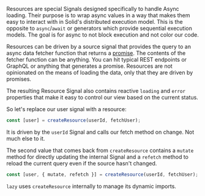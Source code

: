 Resources are special Signals designed specifically to handle Async loading. Their purpose is to wrap async values in a way that makes them easy to interact with in Solid's distributed execution model. This is the opposite to `async`/`await` or generators which provide sequential execution models. The goal is for async to not block execution and not color our code.

Resources can be driven by a source signal that provides the query to an async data fetcher function that returns a [promise](https://developer.mozilla.org/en-US/docs/Web/JavaScript/Reference/Global_Objects/Promise). The contents of the fetcher function can be anything. You can hit typical REST endpoints or GraphQL or anything that generates a promise. Resources are not opinionated on the means of loading the data, only that they are driven by promises.

The resulting Resource Signal also contains reactive `loading` and `error` properties that make it easy to control our view based on the current status.

So let's replace our user signal with a resource:
```js
const [user] = createResource(userId, fetchUser);
```
It is driven by the `userId` Signal and calls our fetch method on change. Not much else to it.

The second value that comes back from `createResource` contains a `mutate` method for directly updating the internal Signal and a `refetch` method to reload the current query even if the source hasn't changed.

```js
const [user, { mutate, refetch }] = createResource(userId, fetchUser);
```

`lazy` uses `createResource` internally to manage its dynamic imports.
